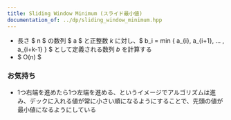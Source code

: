 ```yaml
---
title: Sliding Window Minimum (スライド最小値)
documentation_of: ../dp/sliding_window_minimum.hpp
---
```


- 長さ $ n $ の数列 $ a $ と正整数 $k$ に対し、$ b_i = min \{ a_{i}, a_{i+1}, ... , a_{i+k-1} \} $ として定義される数列 $b$ を計算する
- $ O(n) $

### お気持ち
- 1つ右端を進めたら1つ左端を進める、というイメージでアルゴリズムは進み、デックに入れる値が常に小さい順になるようにすることで、先頭の値が最小値になるようにしている

